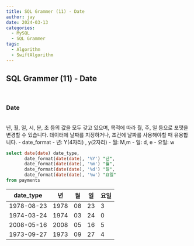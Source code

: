 ```yaml
---
title: SQL Grammer (11) - Date
author: jay
date: 2024-03-13
categories:
  - MySQL
  - SQL Grammer
tags:
  - Algorithm
  - SwiftAlgorithm
---
```

## **SQL Grammer (11) - Date**
<br />

### **Date**
<br />
년, 월, 일, 시, 분, 초 등의 값을 모두 갖고 있으며, 목적에 따라 월, 주, 일 등으로 포맷을 변경할 수 있습니다.
데이터에 날짜를 지정하거나, 조건에 날짜를 사용해야할 때 유용합니다. 
- date_format
	- 년: Y(4자리) , y(2자리)
	- 월: M,m
	- 일: d, e
	- 요일: w

```sql
select date(date) date_type,  
       date_format(date(date), '%Y') "년",  
       date_format(date(date), '%m') "월",  
       date_format(date(date), '%d') "일",  
       date_format(date(date), '%w') "요일"  
from payments
```


| date_type  | 년    | 월   | 일   | 요일  |
| ---------- | ---- | --- | --- | --- |
| 1978-08-23 | 1978 | 08  | 23  | 3   |
| 1974-03-24 | 1974 | 03  | 24  | 0   |
| 2008-05-16 | 2008 | 05  | 16  | 5   |
| 1973-09-27 | 1973 | 09  | 27  | 4   |
